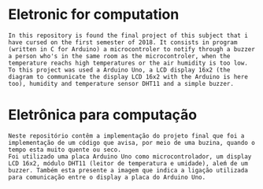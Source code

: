 # Eletronic for computation

	In this repository is found the final project of this subject that i have cursed on the first semester of 2018. It consists in program (written in C for Arduino) a microcontroler to notify through a buzzer a person who's in the same room as the microcontroler, when the temperature reachs high temperatures or the air humidity is too low.
	To this project was used a Arduino Uno, a LCD display 16x2 (the diagram to communicate the display LCD 16x2 with the Arduino is here too), humidity and temperature sensor DHT11 and a simple buzzer. 

# Eletrônica para computação

	Neste repositório contêm a implementação do projeto final que foi a implementação de um código que avisa, por meio de uma buzina, quando o tempo esta muito quente ou seco.
	Foi utilizado uma placa Arduino Uno como microcontrolador, um display LCD 16x2, módulo DHT11 (leitor de temperatura e umidade), aleḿ de um buzzer. Também esta presente a imagem que indica a ligação utilizada para comunicação entre o display a placa do Arduino Uno.
